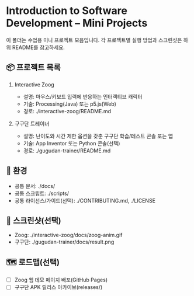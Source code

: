 # Introduction to Software Development – Mini Projects

이 폴더는 수업용 미니 프로젝트 모음입니다. 각 프로젝트별 실행 방법과 스크린샷은 하위 README를 참고하세요.

## 📦 프로젝트 목록
1) Interactive Zoog
   - 설명: 마우스/키보드 입력에 반응하는 인터랙티브 캐릭터
   - 기술: Processing(Java) 또는 p5.js(Web)
   - 경로: ./interactive-zoog/README.md

2) 구구단 트레이너
   - 설명: 난이도와 시간 제한 옵션을 갖춘 구구단 학습/테스트 콘솔 또는 앱
   - 기술: App Inventor 또는 Python 콘솔(선택)
   - 경로: ./gugudan-trainer/README.md

## 🔧 환경
- 공통 문서: ./docs/
- 공통 스크립트: ./scripts/
- 공통 라이선스/가이드(선택): ./CONTRIBUTING.md, ./LICENSE

## 📸 스크린샷(선택)
- Zoog: ./interactive-zoog/docs/zoog-anim.gif
- 구구단: ./gugudan-trainer/docs/result.png

## 🗺 로드맵(선택)
- [ ] Zoog 웹 데모 페이지 배포(GitHub Pages)
- [ ] 구구단 APK 릴리스 아카이브(releases/)
